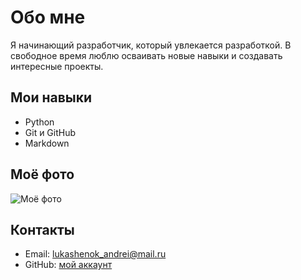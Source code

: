 # Обо мне

Я начинающий разработчик, который увлекается разработкой. В свободное время люблю осваивать новые навыки и создавать интересные проекты.

## Мои навыки
- Python
- Git и GitHub
- Markdown

## Моё фото
![Моё фото](https://disk.yandex.ru/i/lVeq00ZHpwqVuA)

## Контакты
- Email: lukashenok_andrei@mail.ru
- GitHub: [мой аккаунт](https://github.com/AndreyLukashenok)